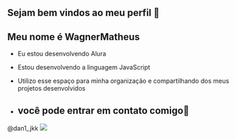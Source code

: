 ## Sejam bem vindos ao meu perfil 💙
## Meu nome é WagnerMatheus

- Eu estou desenvolvendo Alura
- Estou desenvolvendo a linguagem JavaScript
- Utilizo esse espaço para minha organização e compartilhando dos meus projetos desenvolvidos

- ## você pode entrar em contato comigo📧

 @dan1_jkk
![](https://media.tenor.com/H-Mkm2nMKYkAAAAM/spiderman-fortnite.gif)

